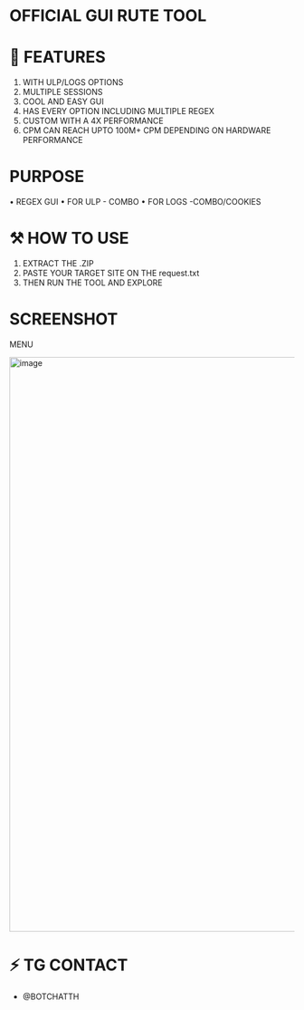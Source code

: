 # OFFICIAL GUI RUTE TOOL

# 🚀 FEATURES 
1. WITH ULP/LOGS OPTIONS
2. MULTIPLE SESSIONS
3. COOL AND EASY GUI
4. HAS EVERY OPTION INCLUDING MULTIPLE REGEX
5. CUSTOM WITH A 4X PERFORMANCE
6. CPM CAN REACH UPTO 100M+ CPM DEPENDING ON HARDWARE PERFORMANCE

# PURPOSE
• REGEX GUI
• FOR ULP - COMBO
• FOR LOGS -COMBO/COOKIES

# ⚒️ HOW TO USE
1. EXTRACT THE .ZIP
2. PASTE YOUR TARGET SITE ON THE request.txt
3. THEN RUN THE TOOL AND EXPLORE


# SCREENSHOT

MENU

<img width="1919" height="1015" alt="image" src="https://github.com/user-attachments/assets/1381ca6d-08a4-48ff-85f9-31e3cce1fd75" />


# ⚡ TG CONTACT
- @BOTCHATTH 

